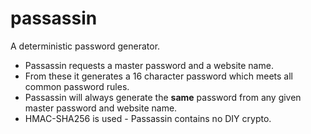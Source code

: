 # passassin
A deterministic password generator.

* Passassin requests a master password and a website name.
* From these it generates a 16 character password which meets all common password rules. 
* Passassin will always generate the **same** password from any given master password and website name.
* HMAC-SHA256 is used - Passassin contains no DIY crypto.
